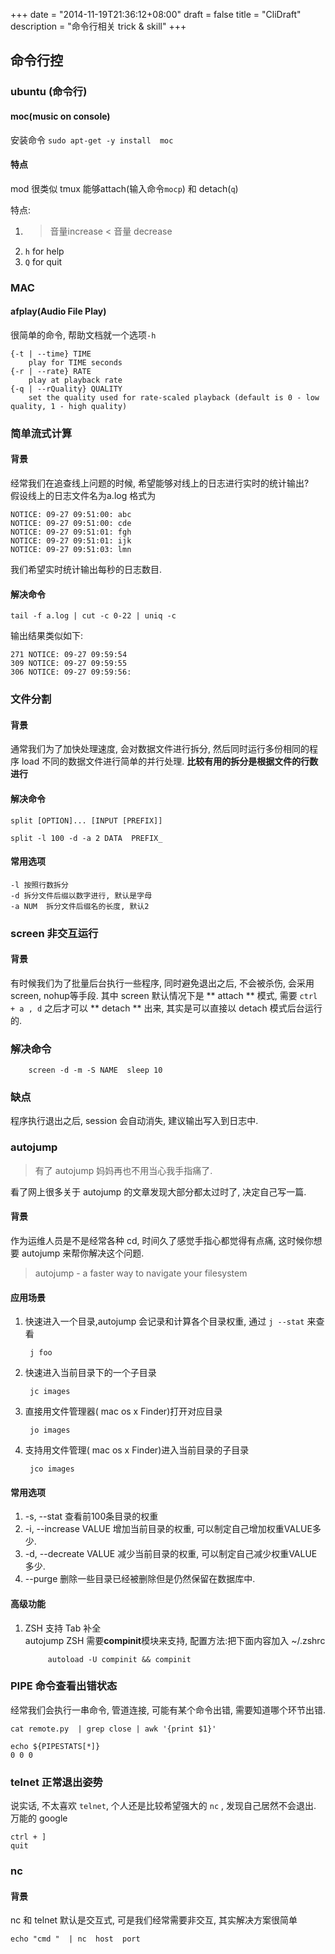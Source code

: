 +++
date = "2014-11-19T21:36:12+08:00"
draft = false
title = "CliDraft"
description = "命令行相关 trick & skill"
+++

## 命令行控

### ubuntu (命令行)

#### moc(music on console)
安装命令 `sudo apt-get -y install  moc`  
#### 特点
mod 很类似 tmux 能够attach(输入命令`mocp`) 和 detach(`q`)

特点:  
1. >  音量increase  < 音量 decrease  
2. `h` for help  
3. `Q` for quit


### MAC
#### afplay(Audio File Play)

很简单的命令, 帮助文档就一个选项`-h`

    {-t | --time} TIME	
        play for TIME seconds
    {-r | --rate} RATE
        play at playback rate
    {-q | --rQuality} QUALITY
        set the quality used for rate-scaled playback (default is 0 - low quality, 1 - high quality)

<!--more-->
   
### 简单流式计算

#### 背景

经常我们在追查线上问题的时候, 希望能够对线上的日志进行实时的统计输出?  
假设线上的日志文件名为a.log 格式为  

    NOTICE: 09-27 09:51:00: abc  
    NOTICE: 09-27 09:51:00: cde  
    NOTICE: 09-27 09:51:01: fgh  
    NOTICE: 09-27 09:51:01: ijk  
    NOTICE: 09-27 09:51:03: lmn  
    
我们希望实时统计输出每秒的日志数目. 
#### 解决命令

    tail -f a.log | cut -c 0-22 | uniq -c 
   
输出结果类似如下: 

    271 NOTICE: 09-27 09:59:54
    309 NOTICE: 09-27 09:59:55
    306 NOTICE: 09-27 09:59:56:
    
### 文件分割
#### 背景  
通常我们为了加快处理速度, 会对数据文件进行拆分, 然后同时运行多份相同的程序 load 不同的数据文件进行简单的并行处理. **比较有用的拆分是根据文件的行数进行**
#### 解决命令
    split [OPTION]... [INPUT [PREFIX]]

    split -l 100 -d -a 2 DATA  PREFIX_
    
#### 常用选项
    -l 按照行数拆分
    -d 拆分文件后缀以数字进行, 默认是字母
    -a NUM  拆分文件后缀名的长度, 默认2
    
### screen 非交互运行  
#### 背景  
有时候我们为了批量后台执行一些程序, 同时避免退出之后, 不会被杀伤, 会采用 screen, nohup等手段. 其中 screen 默认情况下是 ** attach ** 模式, 需要 `ctrl + a , d` 之后才可以 ** detach ** 出来, 其实是可以直接以 detach 模式后台运行的. 

### 解决命令

        screen -d -m -S NAME  sleep 10 
      
### 缺点  
程序执行退出之后, session 会自动消失, 建议输出写入到日志中. 
    
### autojump
> 有了 autojump 妈妈再也不用当心我手指痛了.

看了网上很多关于 autojump 的文章发现大部分都太过时了, 决定自己写一篇.
#### 背景
作为运维人员是不是经常各种 cd, 时间久了感觉手指心都觉得有点痛, 这时候你想要 autojump 来帮你解决这个问题. 
> autojump - a faster way to navigate your filesystem   

#### 应用场景  
1. 快速进入一个目录,autojump 会记录和计算各个目录权重, 通过 `j --stat` 来查看
    
        j foo
2. 快速进入当前目录下的一个子目录 

        jc images
     
3. 直接用文件管理器( mac os x Finder)打开对应目录

        jo images

4. 支持用文件管理( mac os x Finder)进入当前目录的子目录

        jco images
  
 
#### 常用选项  
1. -s, --stat 查看前100条目录的权重
2. -i, --increase VALUE 增加当前目录的权重, 可以制定自己增加权重VALUE多少.
3. -d, --decreate VALUE 减少当前目录的权重, 可以制定自己减少权重VALUE 多少. 
4. --purge 删除一些目录已经被删除但是仍然保留在数据库中.

#### 高级功能
1. ZSH 支持 Tab 补全  
    autojump ZSH 需要**compinit**模块来支持, 配置方法:把下面内容加入 ~/.zshrc  
    
            autoload -U compinit && compinit

### PIPE 命令查看出错状态
经常我们会执行一串命令, 管道连接, 可能有某个命令出错, 需要知道哪个环节出错.   

	cat remote.py  | grep close | awk '{print $1}'
	
	echo ${PIPESTATS[*]}
	0 0 0

### telnet 正常退出姿势
说实话, 不太喜欢 `telnet`, 个人还是比较希望强大的 `nc` , 发现自己居然不会退出. 万能的 google  

	ctrl + ]
	quit
	

### nc 
#### 背景
nc 和 telnet 默认是交互式, 可是我们经常需要非交互, 其实解决方案很简单   

	echo "cmd "  | nc  host  port